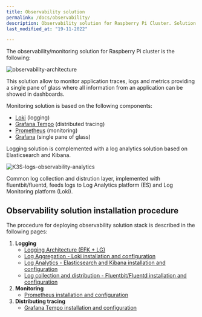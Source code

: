 ```yaml
---
title: Observability solution
permalink: /docs/observability/
description: Observability solution for Raspberry Pi Cluster. Solution based on Grafana Loki (logs), Prometheus (metrics) and Tempo (traces). Observability solution combined with Logs analytics solution based on ElasticSearch and Kibana.
last_modified_at: "19-11-2022"

---
```



The observability/monitoring solution for Raspberry Pi cluster is the following:

![observability-architecture](/assets/img/observability-architecture.png)

This solution allow to monitor application traces, logs and metrics providing a single pane of glass where all information from an application can be showed in dashboards.

Monitoring solution is based on the following components:
- [Loki](https://grafana.com/oss/loki/) (logging)
- [Grafana Tempo](https://grafana.com/oss/tempo/) (distributed tracing)
- [Prometheus](https://prometheus.io/) (monitoring)
- [Grafana](https://grafana.com/oss/grafana/) (single pane of glass)

Logging solution is complemented with a log analytics solution based on Elasticsearch and Kibana.

![K3S-logs-observability-analytics](/assets/img/logs_loki_es.png)

Common log collection and distrution layer, implemented with fluentbit/fluentd, feeds logs to Log Analytics platform (ES) and Log Monitoring platform (Loki).


## Observability solution installation procedure

The procedure for deploying observability solution stack is described in the following pages:

1. **Logging**
   - [Logging Architecture (EFK + LG)](/docs/logging/)
   - [Log Aggregation - Loki installation and configuration](/docs/loki/)
   - [Log Analytics - Elasticsearch and Kibana installation and configuration](/docs/elasticsearch/)
   - [Log collection and distribution - Fluentbit/Fluentd installation and configuration](/docs/logging-forwarder-aggregator/)
2. **Monitoring**
   - [Prometheus installation and configuration](/docs/prometheus/)
3. **Distributing tracing**
   - [Grafana Tempo installation and configuration](/docs/tracing/)
